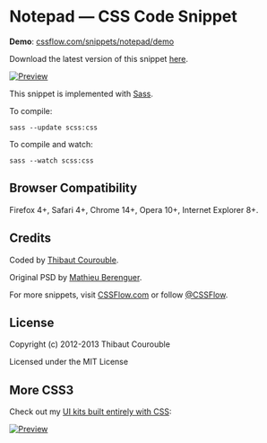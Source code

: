 # Notepad — CSS Code Snippet

**Demo**: [cssflow.com/snippets/notepad/demo](http://www.cssflow.com/snippets/notepad/demo)

Download the latest version of this snippet [here](http://www.cssflow.com/snippets/notepad.zip).

[![Preview](http://cdn.cssflow.com/snippets/notepad/preview-580.png)](http://www.cssflow.com/snippets/notepad)

This snippet is implemented with [Sass](https://github.com/nex3/sass).

To compile:

`sass --update scss:css`

To compile and watch:

`sass --watch scss:css`

## Browser Compatibility

Firefox 4+, Safari 4+, Chrome 14+, Opera 10+, Internet Explorer 8+.

## Credits

Coded by [Thibaut Courouble](http://thibaut.me).

Original PSD by [Mathieu Berenguer](http://dribbble.com/shots/592046-Notepad).

For more snippets, visit [CSSFlow.com](http://www.cssflow.com) or follow [@CSSFlow](https://twitter.com/CSSFlow).

## License

Copyright (c) 2012-2013 Thibaut Courouble

Licensed under the MIT License

## More CSS3

Check out my [UI kits built entirely with CSS](http://www.cssflow.com/ui-kits):

[![Preview](http://cdn.cssflow.com/kits/all_kits_preview_850.png)](http://www.cssflow.com/ui-kits)

